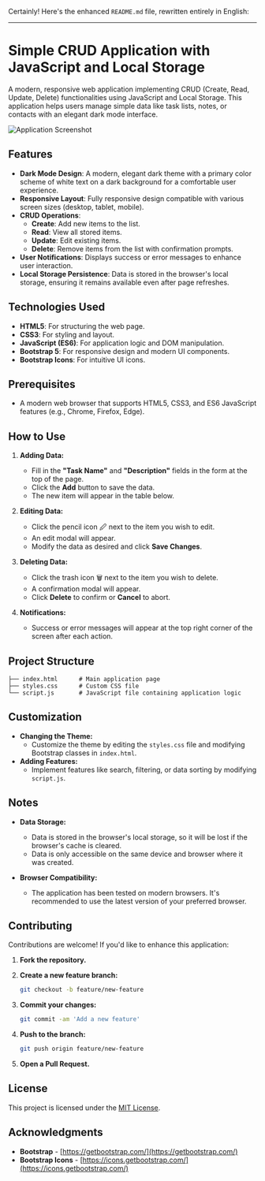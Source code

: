 Certainly! Here's the enhanced `README.md` file, rewritten entirely in English:

---

# Simple CRUD Application with JavaScript and Local Storage

A modern, responsive web application implementing CRUD (Create, Read, Update, Delete) functionalities using JavaScript and Local Storage. This application helps users manage simple data like task lists, notes, or contacts with an elegant dark mode interface.

![Application Screenshot](https://imgur.com/a/ZkFNKIy)

## Features

- **Dark Mode Design**: A modern, elegant dark theme with a primary color scheme of white text on a dark background for a comfortable user experience.
- **Responsive Layout**: Fully responsive design compatible with various screen sizes (desktop, tablet, mobile).
- **CRUD Operations**:
  - **Create**: Add new items to the list.
  - **Read**: View all stored items.
  - **Update**: Edit existing items.
  - **Delete**: Remove items from the list with confirmation prompts.
- **User Notifications**: Displays success or error messages to enhance user interaction.
- **Local Storage Persistence**: Data is stored in the browser's local storage, ensuring it remains available even after page refreshes.

## Technologies Used

- **HTML5**: For structuring the web page.
- **CSS3**: For styling and layout.
- **JavaScript (ES6)**: For application logic and DOM manipulation.
- **Bootstrap 5**: For responsive design and modern UI components.
- **Bootstrap Icons**: For intuitive UI icons.

## Prerequisites

- A modern web browser that supports HTML5, CSS3, and ES6 JavaScript features (e.g., Chrome, Firefox, Edge).

## How to Use

1. **Adding Data:**

   - Fill in the **"Task Name"** and **"Description"** fields in the form at the top of the page.
   - Click the **Add** button to save the data.
   - The new item will appear in the table below.

2. **Editing Data:**

   - Click the pencil icon 🖉 next to the item you wish to edit.
   - An edit modal will appear.
   - Modify the data as desired and click **Save Changes**.

3. **Deleting Data:**

   - Click the trash icon 🗑️ next to the item you wish to delete.
   - A confirmation modal will appear.
   - Click **Delete** to confirm or **Cancel** to abort.

4. **Notifications:**

   - Success or error messages will appear at the top right corner of the screen after each action.

## Project Structure

```
├── index.html      # Main application page
├── styles.css      # Custom CSS file
└── script.js       # JavaScript file containing application logic
```

## Customization

- **Changing the Theme:**
  - Customize the theme by editing the `styles.css` file and modifying Bootstrap classes in `index.html`.
- **Adding Features:**
  - Implement features like search, filtering, or data sorting by modifying `script.js`.

## Notes

- **Data Storage:**
  - Data is stored in the browser's local storage, so it will be lost if the browser's cache is cleared.
  - Data is only accessible on the same device and browser where it was created.

- **Browser Compatibility:**
  - The application has been tested on modern browsers. It's recommended to use the latest version of your preferred browser.

## Contributing

Contributions are welcome! If you'd like to enhance this application:

1. **Fork the repository.**
2. **Create a new feature branch:**

   ```bash
   git checkout -b feature/new-feature
   ```

3. **Commit your changes:**

   ```bash
   git commit -am 'Add a new feature'
   ```

4. **Push to the branch:**

   ```bash
   git push origin feature/new-feature
   ```

5. **Open a Pull Request.**

## License

This project is licensed under the [MIT License](LICENSE).

## Acknowledgments

- **Bootstrap** - [https://getbootstrap.com/](https://getbootstrap.com/)
- **Bootstrap Icons** - [https://icons.getbootstrap.com/](https://icons.getbootstrap.com/)